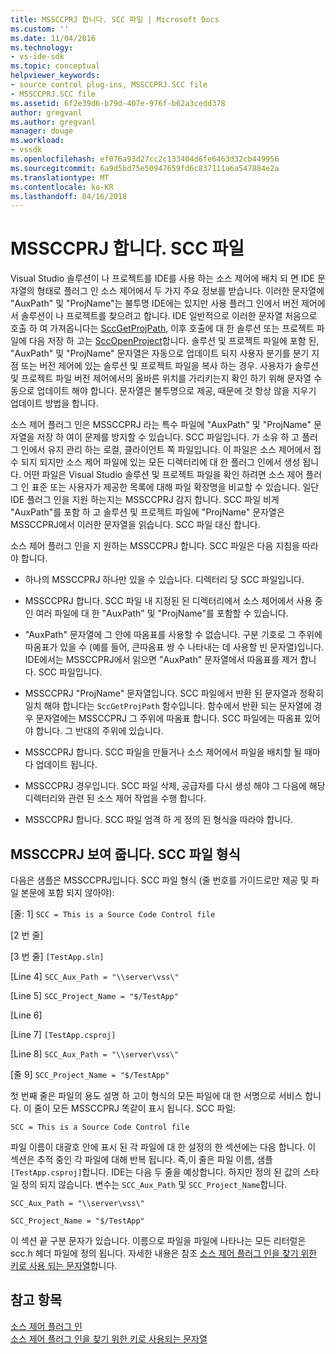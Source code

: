 ```yaml
---
title: MSSCCPRJ 합니다. SCC 파일 | Microsoft Docs
ms.custom: ''
ms.date: 11/04/2016
ms.technology:
- vs-ide-sdk
ms.topic: conceptual
helpviewer_keywords:
- source control plug-ins, MSSCCPRJ.SCC file
- MSSCCPRJ.SCC file
ms.assetid: 6f2e39d6-b79d-407e-976f-b62a3cedd378
author: gregvanl
ms.author: gregvanl
manager: douge
ms.workload:
- vssdk
ms.openlocfilehash: ef076a93d27cc2c133404d6fe6463d32cb449956
ms.sourcegitcommit: 6a9d5bd75e50947659fd6c837111a6a547884e2a
ms.translationtype: MT
ms.contentlocale: ko-KR
ms.lasthandoff: 04/16/2018
---
```

# <a name="mssccprjscc-file"></a>MSSCCPRJ 합니다. SCC 파일
Visual Studio 솔루션이 나 프로젝트를 IDE를 사용 하는 소스 제어에 배치 되 면 IDE 문자열의 형태로 플러그 인 소스 제어에서 두 가지 주요 정보를 받습니다. 이러한 문자열에 "AuxPath" 및 "ProjName"는 불투명 IDE에는 있지만 사용 플러그 인에서 버전 제어에서 솔루션이 나 프로젝트를 찾으려고 합니다. IDE 일반적으로 이러한 문자열 처음으로 호출 하 여 가져옵니다는 [SccGetProjPath](../extensibility/sccgetprojpath-function.md), 이후 호출에 대 한 솔루션 또는 프로젝트 파일에 다음 저장 하 고는 [SccOpenProject](../extensibility/sccopenproject-function.md)합니다. 솔루션 및 프로젝트 파일에 포함 된, "AuxPath" 및 "ProjName" 문자열은 자동으로 업데이트 되지 사용자 분기를 분기 지점 또는 버전 제어에 있는 솔루션 및 프로젝트 파일을 복사 하는 경우. 사용자가 솔루션 및 프로젝트 파일 버전 제어에서의 올바른 위치를 가리키는지 확인 하기 위해 문자열 수동으로 업데이트 해야 합니다. 문자열은 불투명으로 제공, 때문에 것 항상 않을 지우기 업데이트 방법을 합니다.  
  
 소스 제어 플러그 인은 MSSCCPRJ 라는 특수 파일에 "AuxPath" 및 "ProjName" 문자열을 저장 하 여이 문제를 방지할 수 있습니다. SCC 파일입니다. 가 소유 하 고 플러그 인에서 유지 관리 하는 로컬, 클라이언트 쪽 파일입니다. 이 파일은 소스 제어에서 접수 되지 되지만 소스 제어 파일에 있는 모든 디렉터리에 대 한 플러그 인에서 생성 됩니다. 어떤 파일은 Visual Studio 솔루션 및 프로젝트 파일을 확인 하려면 소스 제어 플러그 인 표준 또는 사용자가 제공한 목록에 대해 파일 확장명을 비교할 수 있습니다. 일단 IDE 플러그 인을 지원 하는지는 MSSCCPRJ 감지 합니다. SCC 파일 비게 "AuxPath"를 포함 하 고 솔루션 및 프로젝트 파일에 "ProjName" 문자열은 MSSCCPRJ에서 이러한 문자열을 읽습니다. SCC 파일 대신 합니다.  
  
 소스 제어 플러그 인을 지 원하는 MSSCCPRJ 합니다. SCC 파일은 다음 지침을 따라야 합니다.  
  
-   하나의 MSSCCPRJ 하나만 있을 수 있습니다. 디렉터리 당 SCC 파일입니다.  
  
-   MSSCCPRJ 합니다. SCC 파일 내 지정된 된 디렉터리에서 소스 제어에서 사용 중인 여러 파일에 대 한 "AuxPath" 및 "ProjName"를 포함할 수 있습니다.  
  
-   "AuxPath" 문자열에 그 안에 따옴표를 사용할 수 없습니다. 구분 기호로 그 주위에 따옴표가 있을 수 (예를 들어, 큰따옴표 쌍 수 나타내는 데 사용할 빈 문자열)입니다. IDE에서는 MSSCCPRJ에서 읽으면 "AuxPath" 문자열에서 따옴표를 제거 합니다. SCC 파일입니다.  
  
-   MSSCCPRJ "ProjName" 문자열입니다. SCC 파일에서 반환 된 문자열과 정확히 일치 해야 합니다는 `SccGetProjPath` 함수입니다. 함수에서 반환 되는 문자열에 경우 문자열에는 MSSCCPRJ 그 주위에 따옴표 합니다. SCC 파일에는 따옴표 있어야 합니다. 그 반대의 주위에 있습니다.  
  
-   MSSCCPRJ 합니다. SCC 파일을 만들거나 소스 제어에서 파일을 배치할 될 때마다 업데이트 됩니다.  
  
-   MSSCCPRJ 경우입니다. SCC 파일 삭제, 공급자를 다시 생성 해야 그 다음에 해당 디렉터리와 관련 된 소스 제어 작업을 수행 합니다.  
  
-   MSSCCPRJ 합니다. SCC 파일 엄격 하 게 정의 된 형식을 따라야 합니다.  
  
## <a name="an-illustration-of-the-mssccprjscc-file-format"></a>MSSCCPRJ 보여 줍니다. SCC 파일 형식  
 다음은 샘플은 MSSCCPRJ입니다. SCC 파일 형식 (줄 번호를 가이드로만 제공 및 파일 본문에 포함 되지 않아야):  
  
 [줄: 1] `SCC = This is a Source Code Control file`  
  
 [2 번 줄]  
  
 [3 번 줄] `[TestApp.sln]`  
  
 [Line 4] `SCC_Aux_Path = "\\server\vss\"`  
  
 [Line 5] `SCC_Project_Name = "$/TestApp"`  
  
 [Line 6]  
  
 [Line 7] `[TestApp.csproj]`  
  
 [Line 8] `SCC_Aux_Path = "\\server\vss\"`  
  
 [줄 9] `SCC_Project_Name = "$/TestApp"`  
  
 첫 번째 줄은 파일의 용도 설명 하 고이 형식의 모든 파일에 대 한 서명으로 서비스 합니다. 이 줄이 모든 MSSCCPRJ 똑같이 표시 됩니다. SCC 파일:  
  
 `SCC = This is a Source Code Control file`  
  
 파일 이름이 대괄호 안에 표시 된 각 파일에 대 한 설정의 한 섹션에는 다음 합니다. 이 섹션은 추적 중인 각 파일에 대해 반복 됩니다. 즉,이 줄은 파일 이름, 샘플 `[TestApp.csproj]`합니다. IDE는 다음 두 줄을 예상합니다. 하지만 정의 된 값의 스타일 정의 되지 않습니다. 변수는 `SCC_Aux_Path` 및 `SCC_Project_Name`합니다.  
  
 `SCC_Aux_Path = "\\server\vss\"`  
  
 `SCC_Project_Name = "$/TestApp"`  
  
 이 섹션 끝 구분 문자가 있습니다. 이름으로 파일을 파일에 나타나는 모든 리터럴은 scc.h 헤더 파일에 정의 됩니다. 자세한 내용은 참조 [소스 제어 플러그 인을 찾기 위한 키로 사용 되는 문자열](../extensibility/strings-used-as-keys-for-finding-a-source-control-plug-in.md)합니다.  
  
## <a name="see-also"></a>참고 항목  
 [소스 제어 플러그 인](../extensibility/source-control-plug-ins.md)   
 [소스 제어 플러그 인을 찾기 위한 키로 사용되는 문자열](../extensibility/strings-used-as-keys-for-finding-a-source-control-plug-in.md)